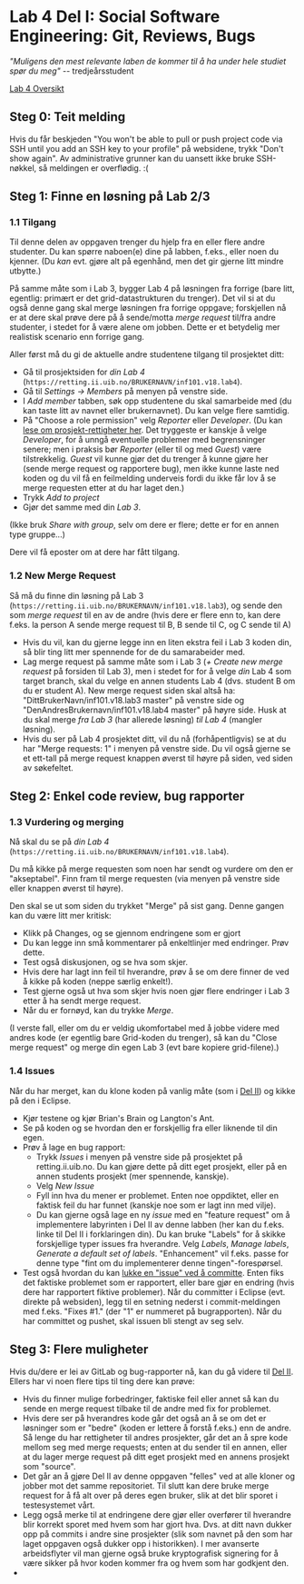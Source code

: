 # Lab 4 Del I: Social Software Engineering: Git, Reviews, Bugs

*"Muligens den mest relevante laben de kommer til å ha under hele studiet spør du meg"* -- tredjeårsstudent

[Lab 4 Oversikt](LAB-4.md)

## Steg 0: Teit melding
Hvis du får beskjeden "You won't be able to pull or push project code via SSH until you add an SSH key to your profile" på websidene, trykk "Don't show again". Av administrative grunner kan du uansett ikke bruke SSH-nøkkel, så meldingen er overflødig. :(

## Steg 1: Finne en løsning på Lab 2/3

### 1.1 Tilgang
Til denne delen av oppgaven trenger du hjelp fra en eller flere andre studenter. Du kan spørre naboen(e) dine på labben, f.eks., eller noen du kjenner. (Du *kan* evt. gjøre alt på egenhånd, men det gir gjerne litt mindre utbytte.)

På samme måte som i Lab 3, bygger Lab 4 på løsningen fra forrige (bare litt, egentlig: primært er det grid-datastrukturen du trenger). Det vil si at du også denne gang skal merge løsningen fra forrige oppgave; forskjellen nå er at dere skal prøve dere på å sende/motta *merge request* til/fra andre studenter, i stedet for å være alene om jobben. Dette er et betydelig mer realistisk scenario enn forrige gang.

Aller først må du gi de aktuelle andre studentene tilgang til prosjektet ditt:

* Gå til prosjektsiden for *din Lab 4* (`https://retting.ii.uib.no/BRUKERNAVN/inf101.v18.lab4`).
* Gå til *Settings -> Members* på menyen på venstre side.
* I *Add member* tabben, søk opp studentene du skal samarbeide med (du kan taste litt av navnet eller brukernavnet). Du kan velge flere samtidig.
* På "Choose a role permission" velg *Reporter* eller *Developer*. (Du kan [lese om prosjekt-rettigheter her](https://docs.gitlab.com/ce/user/permissions.html). Det tryggeste er kanskje å velge *Developer*, for å unngå eventuelle problemer med begrensninger senere; men i praksis bør *Reporter* (eller til og med *Guest*) være tilstrekkelig. *Guest* vil kunne gjør det du trenger å kunne gjøre her (sende merge request og rapportere bug), men ikke kunne laste ned koden og du vil få en feilmelding underveis fordi du ikke får lov å se merge requesten etter at du har laget den.)
* Trykk *Add to project*
* Gjør det samme med din *Lab 3*.

(Ikke bruk *Share with group*, selv om dere er flere; dette er for en annen type gruppe...)

Dere vil få eposter om at dere har fått tilgang.

### 1.2 New Merge Request
Så må du finne din løsning på Lab 3 (`https://retting.ii.uib.no/BRUKERNAVN/inf101.v18.lab3`), og sende den som *merge request* til en av de andre (hvis dere er flere enn to, kan dere f.eks. la person A sende merge request til B, B sende til C, og C sende til A)

* Hvis du vil, kan du gjerne legge inn en liten ekstra feil i Lab 3 koden din, så blir ting litt mer spennende for de du samarabeider med.
* Lag merge request på samme måte som i Lab 3 (*+ Create new merge request* på forsiden til Lab 3), men i stedet for for å velge *din* Lab 4 som target branch, skal du velge en annen students Lab 4 (dvs. student B om du er student A). New merge request siden skal altså ha: "DittBrukerNavn/inf101.v18.lab3 master" på venstre side og "DenAndresBrukernavn/inf101.v18.lab4 master" på høyre side. Husk at du skal merge *fra Lab 3* (har allerede løsning) *til Lab 4* (mangler løsning).
* Hvis du ser på Lab 4 prosjektet ditt, vil du nå (forhåpentligvis) se at du har "Merge requests: 1" i menyen på venstre side. Du vil også gjerne se et ett-tall på merge request knappen øverst til høyre på siden, ved siden av søkefeltet.
 
## Steg 2: Enkel code review, bug rapporter

### 1.3 Vurdering og merging

Nå skal du se på *din Lab 4* (`https://retting.ii.uib.no/BRUKERNAVN/inf101.v18.lab4`).

Du må kikke på merge requesten som noen har sendt og vurdere om den er "akseptabel". Finn fram til merge requesten (via menyen på venstre side eller knappen øverst til høyre).

Den skal se ut som siden du trykket "Merge" på sist gang. Denne gangen kan du være litt mer kritisk:

* Klikk på Changes, og se gjennom endringene som er gjort
* Du kan legge inn små kommentarer på enkeltlinjer med endringer. Prøv dette.
* Test også diskusjonen, og se hva som skjer. 
* Hvis dere har lagt inn feil til hverandre, prøv å se om dere finner de ved å kikke på koden (neppe særlig enkelt!).
* Test gjerne også ut hva som skjer hvis noen gjør flere endringer i Lab 3 etter å ha sendt merge request.
* Når du er fornøyd, kan du trykke *Merge*.

(I verste fall, eller om du er veldig ukomfortabel med å jobbe videre med andres kode (er egentlig bare Grid-koden du trenger), så kan du "Close merge request" og merge din egen Lab 3 (evt bare kopiere grid-filene).)

### 1.4 Issues

Når du har merget, kan du klone koden på vanlig måte (som i [Del II](LAB-4-II_LABYRINTH.md)) og kikke på den i Eclipse.

* Kjør testene og kjør Brian's Brain og Langton's Ant.
* Se på koden og se hvordan den er forskjellig fra eller liknende til din egen.
* Prøv å lage en bug rapport:
   * Trykk *Issues* i menyen på venstre side på prosjektet på retting.ii.uib.no. Du kan gjøre dette på ditt eget prosjekt, eller på en annen students prosjekt (mer spennende, kanskje).
   * Velg *New Issue*
   * Fyll inn hva du mener er problemet. Enten noe oppdiktet, eller en faktisk feil du har funnet (kanskje noe som er lagt inn med vilje).
   * Du kan gjerne også lage en ny *issue* med en "feature request" om å implementere labyrinten i Del II av denne labben (her kan du f.eks. linke til Del II i forklaringen din). Du kan bruke "Labels" for å skikke forskjellige typer issues fra hverandre. Velg *Labels*, *Manage labels*, *Generate a default set of labels*. "Enhancement" vil f.eks. passe for denne type "fint om du implementerer denne tingen"-forespørsel.
* Test også hvordan du kan [lukke en "issue" ved å committe](https://docs.gitlab.com/ce/user/project/issues/automatic_issue_closing.html). Enten fiks det faktiske problemet som er rapportert, eller bare gjør en endring (hvis dere har rapportert fiktive problemer). Når du committer i Eclipse (evt. direkte på websiden), legg til en setning nederst i commit-meldingen med f.eks. "Fixes #1." (der "1" er nummeret på bugrapporten). Når du har committet og pushet, skal issuen bli stengt av seg selv.


## Steg 3: Flere muligheter

Hvis du/dere er lei av GitLab og bug-rapporter nå, kan du gå videre til [Del II](LAB-4-II_LABYRINTH.md). Ellers har vi noen flere tips til ting dere kan prøve:

* Hvis du finner mulige forbedringer, faktiske feil eller annet så kan du sende en merge request tilbake til de andre med fix for problemet.
* Hvis dere ser på hverandres kode går det også an å se om det er løsninger som er "bedre" (koden er lettere å forstå f.eks.) enn de andre. Så lenge du har rettigheter til andres prosjekter, går det an å spre kode mellom seg med merge requests; enten at du sender til en annen, eller at du lager merge request på ditt eget prosjekt med en annens prosjekt som "source".
* Det går an å gjøre Del II av denne oppgaven "felles" ved at alle kloner og jobber mot det samme repositoriet. Til slutt kan dere bruke merge request for å få alt over på deres egen bruker, slik at det blir sporet i testesystemet vårt.
* Legg også merke til at endringene dere gjør eller overfører til hverandre blir korrekt sporet med hvem som har gjort hva. Dvs. at ditt navn dukker opp på commits i andre sine prosjekter (slik som navnet på den som har laget oppgaven også dukker opp i historikken). I mer avanserte arbeidsflyter vil man gjerne også bruke kryptografisk signering for å være sikker på hvor koden kommer fra og hvem som har godkjent den.
* 



